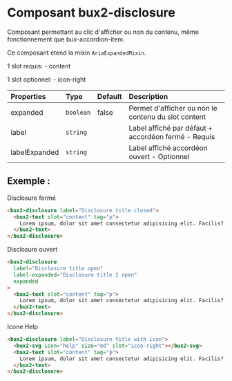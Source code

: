 # Composant bux2-disclosure

Composant permettant au clic d'afficher ou non du contenu, même fonctionnement que bux-accordion-item.

Ce composant étend la mixin `AriaExpandedMixin`.

1 slot requis:
    - content

1 slot optionnel:
    - icon-right

| Properties    | Type      | Default | Description                                         |
| :------------ | :-------- | :------ | :-------------------------------------------------- |
| expanded      | `boolean` | false   | Permet d'afficher ou non le contenu du slot content |
| label         | `string`  |         | Label affiché par défaut + accordéon fermé - Requis |
| labelExpanded | `string`  |         | Label affiché accordéon ouvert - Optionnel          |

## Exemple :

Disclosure fermé

```html
<bux2-disclosure label="Disclosure title closed">
  <bux2-text slot="content" tag="p">
    Lorem ipsum, dolor sit amet consectetur adipisicing elit. Facilis?
  </bux2-text>
</bux2-disclosure>
```

Disclosure ouvert

```html
<bux2-disclosure
  label="Disclosure title open"
  label-expanded="Disclosure title 2 open"
  expanded
>
  <bux2-text slot="content" tag="p">
    Lorem ipsum, dolor sit amet consectetur adipisicing elit. Facilis?
  </bux2-text>
</bux2-disclosure>
```

Icone Help

```html
<bux2-disclosure label="Disclosure title with icon">
  <bux2-svg icon="help" size="md" slot="icon-right"></bux2-svg>
  <bux2-text slot="content" tag="p">
    Lorem ipsum, dolor sit amet consectetur adipisicing elit. Facilis?
  </bux2-text>
</bux2-disclosure>
```
